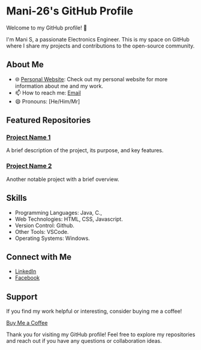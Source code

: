 # Mani-26's GitHub Profile

Welcome to my GitHub profile! 👋

I'm Mani S, a passionate Electronics Engineer. This is my space on GitHub where I share my projects and contributions to the open-source community.

## About Me

- 🌐 [Personal Website](https://mani-26.github.io/myPortfolio/): Check out my personal website for more information about me and my work.
- 📫 How to reach me: [Email](mailto:maniinnovator26@gmail.com)
- 😄 Pronouns: [He/Him/Mr]

## Featured Repositories

### [Project Name 1](https://github.com/Mani-26/CODSOFT)

A brief description of the project, its purpose, and key features.

### [Project Name 2](https://github.com/Mani-26/ThoughtsIdea)

Another notable project with a brief overview.


## Skills

- Programming Languages: Java, C.,
- Web Technologies: HTML, CSS, Javascript.
- Version Control: Github.
- Other Tools: VSCode.
- Operating Systems: Windows.


## Connect with Me

- [LinkedIn](https://www.linkedin.com/in/mani-s-26032002mani/)
- [Facebook](https://www.facebook.com/ManiS.2603)

## Support

If you find my work helpful or interesting, consider buying me a coffee!

[Buy Me a Coffee](https://www.buymeacoffee.com/mani26)

Thank you for visiting my GitHub profile! Feel free to explore my repositories and reach out if you have any questions or collaboration ideas.
